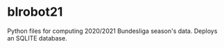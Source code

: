# blrobot21
Python files for computing 2020/2021 Bundesliga season's data. Deploys an SQLITE database.
